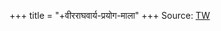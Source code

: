 +++
title = "+वीरराघवार्य-प्रयोग-माला"
+++
Source: [TW](https://archive.org/details/Vaishvadeva/prayogamAlA/page/n17/mode/2up)